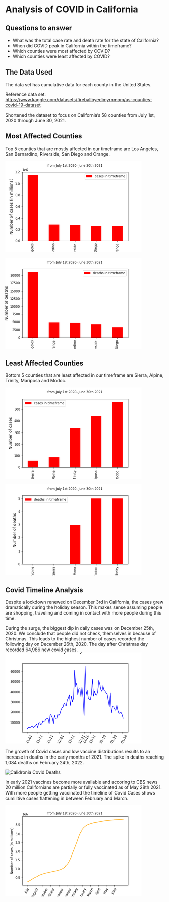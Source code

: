 # Analysis  of COVID in California

## Questions to answer

* What was the total case rate and death rate for the state of California?
* When did COVID peak in California within the timeframe?
* Which counties were most  affected by COVID?
* Which counties were least affected by COVID?

## The Data Used

The data set has  cumulative data for each county in the United States.

Reference data set: https://www.kaggle.com/datasets/fireballbyedimyrnmom/us-counties-covid-19-dataset 

Shortened the dataset to focus on  California’s 58 counties from July 1st, 2020 through June 30, 2021.

## Most Affected Counties

Top 5 counties that are mostly affected in our timeframe are Los Angeles, San Bernardino, Riverside, San Diego and Orange. 

![Most Affected](./images/top_counties_cases.png)

![Most Affected](./images/top_counties_deaths.png)

## Least Affected Counties

Bottom 5 counties that are least affected in our timeframe are Sierra, Alpine, Trinity, Mariposa and Modoc.

![Least Affected](./images/bottom_counties_cases.png)

![Least Affected](./images/bottom_counties_deaths.png)

## Covid Timeline Analysis
Despite a lockdown renewed on December 3rd in California, the cases grew dramatically during the holiday season. This makes sense assuming people are shopping, traveling and coming in contact with more people during this time.

During the surge, the biggest dip in daily cases was on December 25th, 2020. We conclude that people did not check, themselves in  because of Christmas. This leads to the highest number of cases recorded the following day on December 26th, 2020. The day after Christmas day recorded 64,986 new covid cases.
![Holiday Daily Cases](./images/holiday_daily_cases.png)

The growth of Covid cases and low vaccine distributions results to an increase in deaths in the early months of 2021. The spike in deaths reaching 1,084 deaths on February 24th, 2022.

![Calidronia Covid Deaths](./images/california_covid_deaths)

In early 2021 vaccines become more available and accoring to CBS news 20 million Californians are partially or fully vaccinated as of May 28th 2021. With more people getting vaccinated the timeline of Covid Cases shows cumilitive cases flattening in between February and March. 

![California Covid Cases](./images/california_covid_cases.png)


